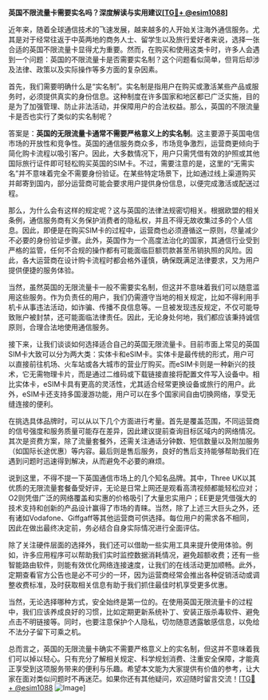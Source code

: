 **英国不限流量卡需要实名吗？深度解读与实用建议[[TG💪+ @esim1088](https://t.me/s/esim1088)]**

近年来，随着全球通信技术的飞速发展，越来越多的人开始关注海外通信服务。尤其是对于经常往返于中英两地的商务人士、留学生以及旅行爱好者来说，选择一张合适的英国不限流量卡显得尤为重要。然而，在购买和使用这类卡时，许多人会遇到一个问题：英国的不限流量卡是否需要实名制？这个问题看似简单，但背后却涉及法律、政策以及实际操作等多方面的复杂因素。

首先，我们需要明确什么是“实名制”。实名制是指用户在购买或激活某些产品或服务时，必须提供真实的身份信息。这种制度在许多国家和地区都已广泛实施，目的是为了加强管理、防止非法活动，并保障用户的合法权益。那么，英国的不限流量卡是否也实行了类似的实名制呢？

答案是：**英国的无限流量卡通常不需要严格意义上的实名制**。这主要源于英国电信市场的开放性和竞争性。英国的通信服务商众多，市场竞争激烈，运营商更倾向于简化购卡流程以吸引客户。因此，大多数情况下，用户只需凭借有效的护照或其他国际旅行证件即可轻松购买英国的SIM卡。不过，需要注意的是，这里的“无需实名”并不意味着完全不需要身份验证。在某些特定场景下，比如通过线上渠道购买并邮寄到国内，部分运营商可能会要求用户提供身份信息，以便完成激活或配送过程。

那么，为什么会有这样的规定呢？这与英国的法律法规密切相关。根据欧盟的相关条例，通信服务商有义务保护消费者的隐私权，并且不得无故收集过多的个人信息。因此，即便是在购买SIM卡的过程中，运营商也必须遵循这一原则，尽量减少不必要的身份验证步骤。此外，英国作为一个高度法治化的国家，其通信行业受到严格的监管，任何不合规的操作都有可能面临巨额罚款甚至吊销执照的风险。因此，各大运营商在设计购卡流程时都会格外谨慎，确保既满足法律要求，又为用户提供便捷的服务体验。

当然，虽然英国的无限流量卡一般不需要实名制，但这并不意味着我们可以随意滥用这些服务。作为负责任的用户，我们仍需遵守当地的相关规定，比如不得利用手机卡从事违法活动，如诈骗、传播不良信息等。一旦被发现违反规定，不仅可能导致账户被封禁，还可能面临法律责任。因此，无论身处何地，我们都应该秉持诚信原则，合理合法地使用通信服务。

接下来，让我们谈谈如何选择适合自己的英国无限流量卡。目前市面上常见的英国SIM卡大致可以分为两大类：实体卡和eSIM卡。实体卡是最传统的形式，用户可以直接前往机场、火车站或各大城市的营业厅购买。而eSIM卡则是一种新兴的技术，它无需物理卡片，而是通过二维码或下载链接直接将配置文件写入设备中。相比实体卡，eSIM卡具有更高的灵活性，尤其适合经常更换设备或旅行的用户。此外，eSIM卡还支持多国漫游功能，用户可以在多个国家间自由切换网络，享受无缝连接的便利。

在挑选具体品牌时，可以从以下几个方面进行考量。首先是覆盖范围，不同运营商的信号强度和服务质量可能存在差异，因此建议提前查询目标区域内的网络情况。其次是资费方案，除了流量套餐外，还需关注通话分钟数、短信数量以及附加服务（如国际长途优惠）等内容。最后则是售后服务，良好的售后支持能够帮助我们在遇到问题时迅速得到解决，从而避免不必要的麻烦。

说到这里，不得不提一下英国通信市场上的几个知名品牌。其中，Three UK以其优质的无限流量套餐备受好评，无论是日常上网还是观看高清视频都能轻松应对；O2则凭借广泛的网络覆盖和实惠的价格吸引了大量忠实用户；EE更是凭借强大的技术支持和创新的产品设计赢得了市场的青睐。当然，除了上述三大巨头之外，还有诸如Vodafone、Giffgaff等其他运营商可供选择。每位用户的需求各不相同，因此在做出最终决定前，务必结合自身实际情况进行全面评估。

除了关注硬件层面的选择外，我们还可以借助一些实用工具来提升使用体验。例如，许多应用程序可以帮助我们实时监控数据消耗情况，避免超额收费；还有一些智能路由软件，则能有效优化网络连接速度，让我们的在线活动更加顺畅。此外，定期查看官方公告也是必不可少的一环，因为运营商经常会推出各种促销活动或调整收费标准，及时获取相关信息有助于我们抓住最佳时机享受更多优惠。

当然，无论选择哪种方式，安全始终是第一位的。在使用英国无限流量卡的过程中，我们应该养成良好的习惯，比如定期更新系统补丁、安装正版杀毒软件、避免点击不明链接等。同时，也要注意保护个人隐私，切勿随意透露敏感信息，以免给不法分子留下可乘之机。

总而言之，英国的无限流量卡确实不需要严格意义上的实名制，但这并不意味着我们可以掉以轻心。只有充分了解相关规定、科学规划消费、注重安全保障，才能真正享受到这项服务带来的便利与乐趣。希望本文能为大家提供有价值的参考，让大家在面对类似问题时不再迷茫。如果你还有其他疑问，欢迎随时留言交流！[[TG💪+ @esim1088](https://t.me/s/esim1088) ![Image](https://i.postimg.cc/4NQfJmqS/Snipaste-2025-05-13-00-14-12.png)]